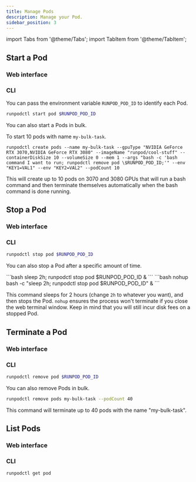 ```yaml
---
title: Manage Pods
description: Manage your Pod.
sidebar_position: 3
---
```


import Tabs from '@theme/Tabs';
import TabItem from '@theme/TabItem';

## Start a Pod

### Web interface

<!-- instructions for Web interface -->

### CLI

You can pass the environment variable `RUNPOD_POD_ID` to identify each Pod.

```bash
runpodctl start pod $RUNPOD_POD_ID
```

You can also start a Pods in bulk.

To start 10 pods with name `my-bulk-task`.

```
runpodctl create pods --name my-bulk-task --gpuType "NVIDIA GeForce RTX 3070,NVIDIA GeForce RTX 3080" --imageName "runpod/cool-stuff" --containerDiskSize 10 --volumeSize 0 --mem 1 --args "bash -c 'bash command I want to run; runpodctl remove pod \$RUNPOD_POD_ID;'" --env "KEY1=VAL1" --env "KEY2=VAL2" --podCount 10
```

This will create up to 10 pods on 3070 and 3080 GPUs that will run a bash command and then terminate themselves automatically when the bash command is done running.

## Stop a Pod

### Web interface

<!-- instructions for Web interface -->

### CLI

```bash
runpodctl stop pod $RUNPOD_POD_ID
```

You can also stop a Pod after a specific amount of time.

<Tabs>
  <TabItem value="ssh" label="SSH">
    ```bash
    sleep 2h; runpodctl stop pod $RUNPOD_POD_ID &
    ```
  </TabItem>
  <TabItem value="web-terminal" label="Web Terminal">
    ```bash
    nohup bash -c "sleep 2h; runpodctl stop pod $RUNPOD_POD_ID" &
    ```
  </TabItem>
</Tabs>

This command sleeps for 2 hours (change `2h` to whatever you want), and then stops the Pod. `nohup` ensures the process won't terminate if you close the web terminal window.
Keep in mind that you will still incur disk fees on a stopped Pod.

## Terminate a Pod

### Web interface

<!-- instructions for Web interface -->

### CLI

```bash
runpodctl remove pod $RUNPOD_POD_ID
```

You can also remove Pods in bulk.

```bash
runpodctl remove pods my-bulk-task --podCount 40
```

This command will terminate up to 40 pods with the name "my-bulk-task".

## List Pods

### Web interface

<!-- instructions for Web interface -->

### CLI

```bash
runpodctl get pod
```

